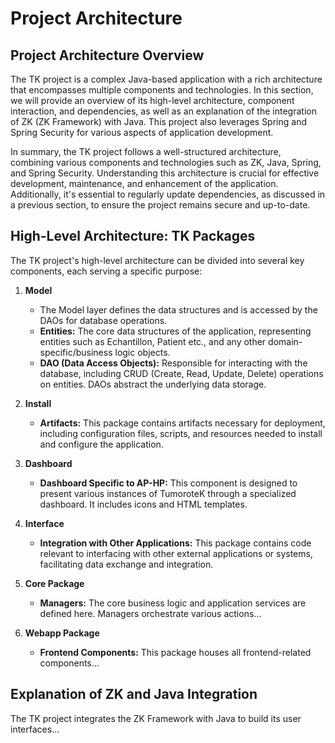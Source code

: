# Project Architecture

## Project Architecture Overview
The TK project is a complex Java-based application with a rich architecture that encompasses multiple components and technologies. In this section, we will provide an overview of its high-level architecture, component interaction, and dependencies, as well as an explanation of the integration of ZK (ZK Framework) with Java. This project also leverages Spring and Spring Security for various aspects of application development.

In summary, the TK project follows a well-structured architecture, combining various components and technologies such as ZK, Java, Spring, and Spring Security. Understanding this architecture is crucial for effective development, maintenance, and enhancement of the application. Additionally, it's essential to regularly update dependencies, as discussed in a previous section, to ensure the project remains secure and up-to-date.

## High-Level Architecture: TK Packages

The TK project's high-level architecture can be divided into several key components, each serving a specific purpose:

1. **Model**
   - The Model layer defines the data structures and is accessed by the DAOs for database operations.
   - **Entities:** The core data structures of the application, representing entities such as Echantillon, Patient etc., and any other domain-specific/business logic objects.
   - **DAO (Data Access Objects):** Responsible for interacting with the database, including CRUD (Create, Read, Update, Delete) operations on entities. DAOs abstract the underlying data storage.

2. **Install**
   - **Artifacts:** This package contains artifacts necessary for deployment, including configuration files, scripts, and resources needed to install and configure the application.

3. **Dashboard**
   - **Dashboard Specific to AP-HP:** This component is designed to present various instances of TumoroteK through a specialized dashboard. It includes icons and HTML templates.

4. **Interface**
   - **Integration with Other Applications:** This package contains code relevant to interfacing with other external applications or systems, facilitating data exchange and integration.

5. **Core Package**
   - **Managers:** The core business logic and application services are defined here. Managers orchestrate various actions...

6. **Webapp Package**
   - **Frontend Components:** This package houses all frontend-related components...

## Explanation of ZK and Java Integration

The TK project integrates the ZK Framework with Java to build its user interfaces...
